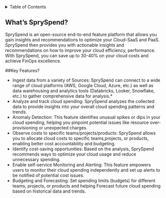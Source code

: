 <!-- TABLE OF CONTENTS -->
<details>
  <summary>Table of Contents</summary>
  <ol>
    <li>
      <a href="# What’s SprySpend?">Whats SprySpend ?</a>
      <ul>
        <li><a href="#Key Features">Key Features</a></li>
      </ul>
    </li>
    <li>
      <a href="#getting-started">Getting Started</a>
      <ul>
        <li><a href="#prerequisites">Prerequisites</a></li>
        <li><a href="#installation">Installation</a></li>
      </ul>
    </li>
    <li><a href="#usage">Usage</a></li>
    <li><a href="#roadmap">Roadmap</a></li>
    <li><a href="#contributing">Contributing</a></li>
    <li><a href="#license">License</a></li>
    <li><a href="#contact">Contact</a></li>
    <li><a href="#acknowledgments">Acknowledgments</a></li>
  </ol>
</details>




## What’s SprySpend?
SprySpend is an open-source end-to-end feature platform that allows you gain insights and recommendations to optimize your Cloud-SaaS and PaaS. SprySpend then provides you with actionable insights and recommendations on how to improve your cloud efficiency, performance. With SprySpend, you can save up to 30-40% on your cloud costs and achieve FinOps excellence.

##Key Features?

* Ingest data from a variety of Sources: SprySpend can connect to a wide range of cloud platforms (AWS, Google Cloud, Azure, etc.) as well as data warehousing and analytics tools (Databricks, Looker, Snowflake, etc.) to gather comprehensive data for analysis.*
* Analyze and track cloud spending: SprySpend analyzes the collected data to provide insights into your overall cloud spending patterns and trends.
* Anomaly Detection: This feature identifies unusual spikes or dips in your cloud spending, helping you pinpoint potential issues like resource over-provisioning or unexpected charges.
* Observe costs to specific teams/projects/products: SprySpend allows you to allocate cloud costs to specific teams,projects, or products, enabling better cost accountability and budgeting.
* Identify cost-saving opportunities: Based on the analysis, SprySpend recommends ways to optimize your cloud usage and reduce unnecessary spending.
* Enable self-service Monitoring and Alerting: This feature empowers users to monitor their cloud spending independently and set up alerts to be notified of potential cost issues.
* Budgeting and Forecasting: Set spending limits (budgets) for different teams, projects, or products and helping Forecast future cloud spending based on historical data and trends.

